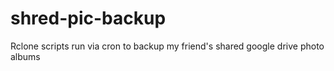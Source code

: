 # shred-pic-backup
Rclone scripts run via cron to backup my friend's shared google drive photo albums

